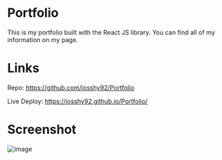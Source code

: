 # Portfolio
This is my portfolio built with the React JS library. You can find all of my information on my page.

# Links
Repo: https://github.com/josshy92/Portfolio

Live Deploy: https://josshy92.github.io/Portfolio/  

# Screenshot
![image](https://user-images.githubusercontent.com/88861538/156106004-23dfd99c-d20b-4fa2-913a-38f454adc69d.png)
